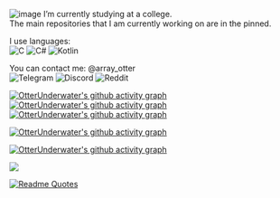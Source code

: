 ![image](https://github.com/OtterUnderwater/OtterUnderwater/assets/130929560/d96a4794-a7c3-4cfa-85f0-ed770f8e4aad)
I’m currently studying at a college.  
The main repositories that I am currently working on are in the pinned.    

I use languages:  
![C](https://img.shields.io/badge/c-%2300599C.svg?style=for-the-badge&logo=c&logoColor=white)
![C#](https://img.shields.io/badge/c%23-%23239120.svg?style=for-the-badge&logo=csharp&logoColor=white)
![Kotlin](https://img.shields.io/badge/kotlin-%237F52FF.svg?style=for-the-badge&logo=kotlin&logoColor=white)

You can contact me: @array_otter  
![Telegram](https://img.shields.io/badge/Telegram-2CA5E0?style=for-the-badge&logo=telegram&logoColor=white)
![Discord](https://img.shields.io/badge/Discord-%235865F2.svg?style=for-the-badge&logo=discord&logoColor=white)
![Reddit](https://img.shields.io/badge/Reddit-FF4500?style=for-the-badge&logo=reddit&logoColor=white)  


[![OtterUnderwater's github activity graph](https://github-readme-activity-graph.vercel.app/graph?username=OtterUnderwater&theme=dracula)](https://github.com/ashutosh00710/github-readme-activity-graph)
[![OtterUnderwater's github activity graph](https://github-readme-activity-graph.vercel.app/graph?username=OtterUnderwater&theme=merko)](https://github.com/ashutosh00710/github-readme-activity-graph)
[![OtterUnderwater's github activity graph](https://github-readme-activity-graph.vercel.app/graph?username=OtterUnderwater&theme=github-compact)](https://github.com/ashutosh00710/github-readme-activity-graph)


[![OtterUnderwater's github activity graph](https://github-readme-activity-graph.vercel.app/graph?username=OtterUnderwater&theme=github-compact&color=abbd9a&title_color=abbd9a&line=abbd9a&point=abbd9a&area_color=abbd9a)](https://github.com/ashutosh00710/github-readme-activity-graph)  

[![OtterUnderwater's github activity graph](https://github-readme-activity-graph.vercel.app/graph?username=OtterUnderwater&theme=github-compact&color=abbd9a&title_color=859f6c&line=859f6c&point=abbd9a&area_color=859f6c)](https://github.com/ashutosh00710/github-readme-activity-graph)  



![](https://komarev.com/ghpvc/?username=OtterUnderwater&color=abbd9a&abbreviated=true&style=for-the-badge)  

[![Readme Quotes](https://quotes-github-readme.vercel.app/api?type=horizontal&theme=dark)](https://github.com/piyushsuthar/github-readme-quotes)  
